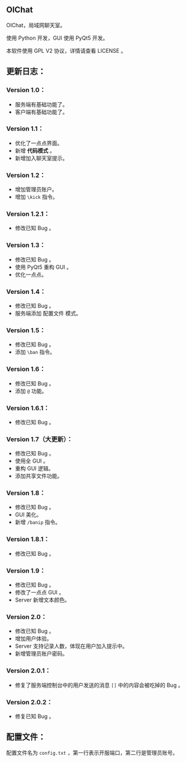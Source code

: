 ## **OIChat**

OIChat，局域网聊天室。

使用 Python 开发，GUI 使用 PyQt5 开发。

本软件使用 GPL V2 协议，详情请查看 LICENSE 。

## **更新日志：**

### **Version 1.0：**

* 服务端有基础功能了。
* 客户端有基础功能了。

### **Version 1.1：**

* 优化了一点点界面。
* 新增 **代码模式** 。
* 新增加入聊天室提示。

### **Version 1.2：**

* 增加管理员账户。
* 增加 `\kick` 指令。

### **Version 1.2.1：**

* 修改已知 Bug 。

### **Version 1.3：**

* 修改已知 Bug 。
* 使用 PyQt5 重构 GUI 。
* 优化一点点。

### **Version 1.4：**

* 修改已知 Bug 。
* 服务端添加 配置文件 模式。

### **Version 1.5：**

* 修改已知 Bug 。
* 添加 `\ban` 指令。

### **Version 1.6：**

* 修改已知 Bug 。
* 添加 `@` 功能。

### **Version 1.6.1：**

* 修改已知 Bug 。

### **Version 1.7（大更新）：**

* 修改已知 Bug 。
* 使用全 GUI 。
* 重构 GUI 逻辑。
* 添加共享文件功能。

### **Version 1.8：**

* 修改已知 Bug 。
* GUI 美化。
* 新增 `/banip` 指令。

### **Version 1.8.1：**

* 修改已知 Bug 。

### **Version 1.9：**

* 修改已知 Bug 。
* 修改了一点点 GUI 。
* Server 新增文本颜色。

### **Version 2.0：**

* 修改已知 Bug 。
* 增加用户体验。
* Server 支持记录人数，体现在用户加入提示中。
* 新增管理员账户密码。

### **Version 2.0.1：**

* 修复了服务端控制台中的用户发送的消息 `[]` 中的内容会被吃掉的 Bug 。

### **Version 2.0.2：**

* 修复已知 Bug 。

## **配置文件：**

配置文件名为 `config.txt` ，第一行表示开服端口，第二行是管理员账号。
